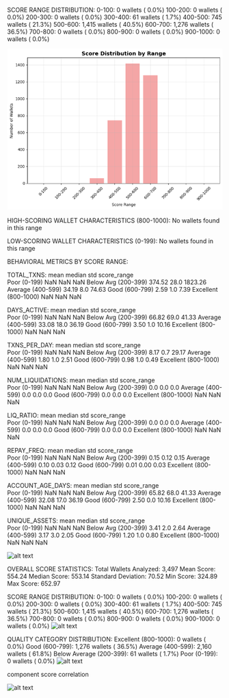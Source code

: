 


SCORE RANGE DISTRIBUTION:
    0-100:      0 wallets (  0.0%)
  100-200:      0 wallets (  0.0%)
  200-300:      0 wallets (  0.0%)
  300-400:     61 wallets (  1.7%)
  400-500:    745 wallets ( 21.3%)
  500-600:  1,415 wallets ( 40.5%)
  600-700:  1,276 wallets ( 36.5%)
  700-800:      0 wallets (  0.0%)
  800-900:      0 wallets (  0.0%)
  900-1000:      0 wallets (  0.0%)

![alt text](image.png)








 HIGH-SCORING WALLET CHARACTERISTICS (800-1000):
  No wallets found in this range

LOW-SCORING WALLET CHARACTERISTICS (0-199):
  No wallets found in this range


  BEHAVIORAL METRICS BY SCORE RANGE:

TOTAL_TXNS:
                        mean  median      std
score_range                                  
Poor (0-199)             NaN     NaN      NaN
Below Avg (200-399)   374.52    28.0  1823.26
Average (400-599)      34.19     8.0    74.63
Good (600-799)          2.59     1.0     7.39
Excellent (800-1000)     NaN     NaN      NaN

DAYS_ACTIVE:
                       mean  median    std
score_range                               
Poor (0-199)            NaN     NaN    NaN
Below Avg (200-399)   66.82    69.0  41.33
Average (400-599)     33.08    18.0  36.19
Good (600-799)         3.50     1.0  10.16
Excellent (800-1000)    NaN     NaN    NaN

TXNS_PER_DAY:
                      mean  median    std
score_range                              
Poor (0-199)           NaN     NaN    NaN
Below Avg (200-399)   8.17     0.7  29.17
Average (400-599)     1.80     1.0   2.51
Good (600-799)        0.98     1.0   0.49
Excellent (800-1000)   NaN     NaN    NaN

NUM_LIQUIDATIONS:
                      mean  median  std
score_range                            
Poor (0-199)           NaN     NaN  NaN
Below Avg (200-399)    0.0     0.0  0.0
Average (400-599)      0.0     0.0  0.0
Good (600-799)         0.0     0.0  0.0
Excellent (800-1000)   NaN     NaN  NaN

LIQ_RATIO:
                      mean  median  std
score_range                            
Poor (0-199)           NaN     NaN  NaN
Below Avg (200-399)    0.0     0.0  0.0
Average (400-599)      0.0     0.0  0.0
Good (600-799)         0.0     0.0  0.0
Excellent (800-1000)   NaN     NaN  NaN

REPAY_FREQ:
                      mean  median   std
score_range                             
Poor (0-199)           NaN     NaN   NaN
Below Avg (200-399)   0.15    0.12  0.15
Average (400-599)     0.10    0.03  0.12
Good (600-799)        0.01    0.00  0.03
Excellent (800-1000)   NaN     NaN   NaN

ACCOUNT_AGE_DAYS:
                       mean  median    std
score_range                               
Poor (0-199)            NaN     NaN    NaN
Below Avg (200-399)   65.82    68.0  41.33
Average (400-599)     32.08    17.0  36.19
Good (600-799)         2.50     0.0  10.16
Excellent (800-1000)    NaN     NaN    NaN

UNIQUE_ASSETS:
                      mean  median   std
score_range                             
Poor (0-199)           NaN     NaN   NaN
Below Avg (200-399)   3.41     2.0  2.64
Average (400-599)     3.17     3.0  2.05
Good (600-799)        1.20     1.0  0.80
Excellent (800-1000)   NaN     NaN   NaN

![alt text](image-1.png)







OVERALL SCORE STATISTICS:
Total Wallets Analyzed: 3,497
Mean Score: 554.24
Median Score: 553.14
Standard Deviation: 70.52
Min Score: 324.89
Max Score: 652.97



 SCORE RANGE DISTRIBUTION:
    0-100:      0 wallets (  0.0%)
  100-200:      0 wallets (  0.0%)
  200-300:      0 wallets (  0.0%)
  300-400:     61 wallets (  1.7%)
  400-500:    745 wallets ( 21.3%)
  500-600:  1,415 wallets ( 40.5%)
  600-700:  1,276 wallets ( 36.5%)
  700-800:      0 wallets (  0.0%)
  800-900:      0 wallets (  0.0%)
  900-1000:      0 wallets (  0.0%)
![alt text](image-3.png)





  QUALITY CATEGORY DISTRIBUTION:
  Excellent (800-1000):      0 wallets (  0.0%)
  Good (600-799):  1,276 wallets ( 36.5%)
  Average (400-599):  2,160 wallets ( 61.8%)
  Below Average (200-399):     61 wallets (  1.7%)
  Poor (0-199):      0 wallets (  0.0%)
![alt text](image-4.png)




component score correlation

![alt text](image-5.png)





